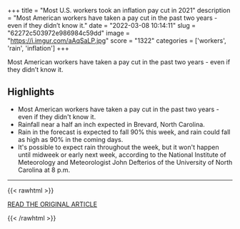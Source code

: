 +++
title = "Most U.S. workers took an inflation pay cut in 2021"
description = "Most American workers have taken a pay cut in the past two years - even if they didn’t know it."
date = "2022-03-08 10:14:11"
slug = "62272c503972e986984c59dd"
image = "https://i.imgur.com/aAqSaLP.jpg"
score = "1322"
categories = ['workers', 'rain', 'inflation']
+++

Most American workers have taken a pay cut in the past two years - even if they didn’t know it.

## Highlights

- Most American workers have taken a pay cut in the past two years - even if they didn't know it.
- Rainfall near a half an inch expected in Brevard, North Carolina.
- Rain in the forecast is expected to fall 90% this week, and rain could fall as high as 90% in the coming days.
- It's possible to expect rain throughout the week, but it won't happen until midweek or early next week, according to the National Institute of Meteorology and Meteorologist John Defterios of the University of North Carolina at 8 p.m.

---

{{< rawhtml >}}
  <p class="article-category">
    <a target="_blank" href="https://www.transylvaniatimes.com/news/most-u-s-workers-took-an-inflation-pay-cut-in-2021/article_b0b3af78-9c98-11ec-a873-db1e93b7b240.html">READ THE ORIGINAL ARTICLE</a>
  </p>
{{< /rawhtml >}}
